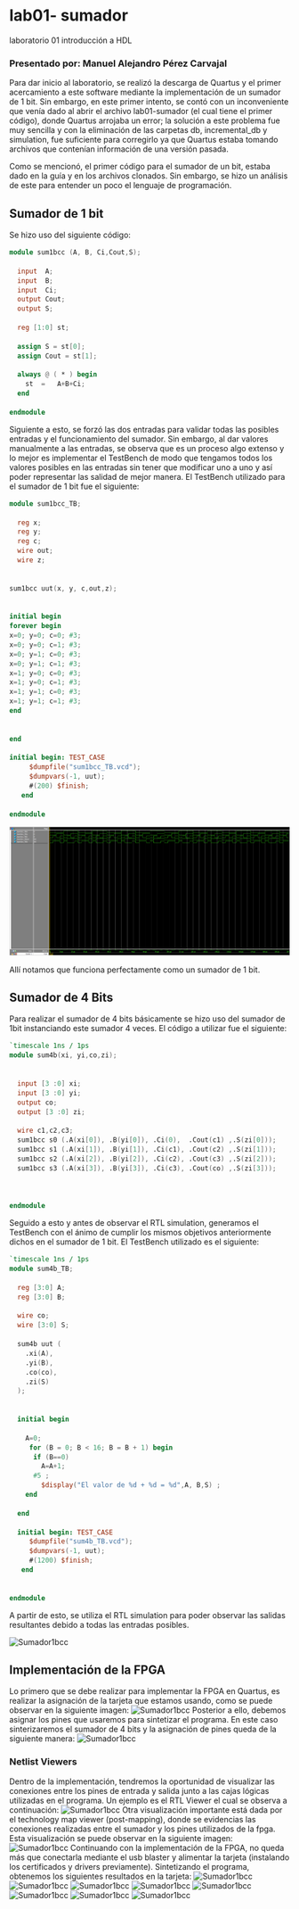 # lab01- sumador 
laboratorio 01 introducción a HDL

### Presentado por: Manuel Alejandro Pérez Carvajal

Para dar inicio al laboratorio, se realizó la descarga de Quartus y el primer acercamiento a este software mediante la implementación de un sumador de 1 bit. Sin embargo, en este primer intento, se contó con un inconveniente que venía dado al abrir el archivo lab01-sumador (el cual tiene el primer código), donde Quartus arrojaba un error; la solución a este problema fue muy sencilla y con la eliminación de las carpetas db, incremental_db y simulation, fue suficiente para corregirlo ya que Quartus estaba tomando archivos que contenían información de una versión pasada.

Como se mencionó, el primer código para el sumador de un bit, estaba dado en la guía y en los archivos clonados. Sin embargo, se hizo un análisis de este para entender un poco el lenguaje de programación.

## Sumador de 1 bit
Se hizo uso del siguiente código:
```verilog
module sum1bcc (A, B, Ci,Cout,S);

  input  A;
  input  B;
  input  Ci;
  output Cout;
  output S;

  reg [1:0] st;

  assign S = st[0];
  assign Cout = st[1];

  always @ ( * ) begin
  	st  = 	A+B+Ci;
  end
  
endmodule
```
Siguiente a esto, se forzó las dos entradas para validar todas las posibles entradas y el funcionamiento del sumador. Sin embargo, al dar valores manualmente a las entradas, se observa que es un proceso algo extenso y lo mejor es implementar el TestBench de modo que tengamos todos los valores posibles en las entradas sin tener que modificar uno a uno y así poder representar las salidad de mejor manera. El TestBench utilizado para el sumador de 1 bit fue el siguiente:
```verilog
module sum1bcc_TB;

  reg x;
  reg y;
  reg c;
  wire out;
  wire z;


sum1bcc uut(x, y, c,out,z);


initial begin
forever begin
x=0; y=0; c=0; #3;
x=0; y=0; c=1; #3;
x=0; y=1; c=0; #3;
x=0; y=1; c=1; #3;
x=1; y=0; c=0; #3;
x=1; y=0; c=1; #3;
x=1; y=1; c=0; #3;
x=1; y=1; c=1; #3;
end


end

initial begin: TEST_CASE
     $dumpfile("sum1bcc_TB.vcd");
     $dumpvars(-1, uut);
     #(200) $finish;
   end

endmodule
```

![Sumador1bcc](/images/TBsum1bcc.png)

Allí notamos que funciona perfectamente como un sumador de 1 bit.

## Sumador de 4 Bits
Para realizar el sumador de 4 bits básicamente se hizo uso del sumador de 1bit instanciando este sumador 4 veces. El código a utilizar fue el siguiente:
```verilog
`timescale 1ns / 1ps
module sum4b(xi, yi,co,zi);


  input [3 :0] xi;
  input [3 :0] yi;
  output co;
  output [3 :0] zi;

  wire c1,c2,c3;
  sum1bcc s0 (.A(xi[0]), .B(yi[0]), .Ci(0),  .Cout(c1) ,.S(zi[0]));
  sum1bcc s1 (.A(xi[1]), .B(yi[1]), .Ci(c1), .Cout(c2) ,.S(zi[1]));
  sum1bcc s2 (.A(xi[2]), .B(yi[2]), .Ci(c2), .Cout(c3) ,.S(zi[2]));
  sum1bcc s3 (.A(xi[3]), .B(yi[3]), .Ci(c3), .Cout(co) ,.S(zi[3]));



endmodule
````
Seguido a esto y antes de observar el RTL simulation, generamos el TestBench con el ánimo de cumplir los mismos objetivos anteriormente dichos en el sumador de 1 bit. El TestBench utilizado es el siguiente:
```verilog
`timescale 1ns / 1ps
module sum4b_TB;

  reg [3:0] A;
  reg [3:0] B;

  wire co;
  wire [3:0] S;

  sum4b uut (
    .xi(A), 
    .yi(B), 
    .co(co), 
    .zi(S)
  );

  
  initial begin
  
    A=0;
	 for (B = 0; B < 16; B = B + 1) begin
      if (B==0)
        A=A+1;
      #5 ;
		$display("El valor de %d + %d = %d",A, B,S) ;
    end
	
  end      

  initial begin: TEST_CASE
     $dumpfile("sum4b_TB.vcd");
     $dumpvars(-1, uut);
     #(1200) $finish;
   end


endmodule
````
A partir de esto, se utiliza el RTL simulation para poder observar las salidas resultantes debido a todas las entradas posibles.

![Sumador1bcc](/images/TBsum4b.png)

## Implementación de la FPGA
Lo primero que se debe realizar para implementar la FPGA en Quartus, es realizar la asignación de la tarjeta que estamos usando, como se puede observar en la siguiente imagen:
![Sumador1bcc](/images/fpga-asignada.png)
Posterior a ello, debemos asignar los pines que usaremos para sintetizar el programa. En este caso sinterizaremos el sumador de 4 bits y la asignación de pines queda de la siguiente manera:
![Sumador1bcc](/images/pines.png)
### Netlist Viewers
Dentro de la implementación, tendremos la oportunidad de visualizar las conexiones entre los pines de entrada y salida junto a las cajas lógicas utilizadas en el programa. Un ejemplo es el RTL Viewer el cual se observa a continuación:
![Sumador1bcc](/images/rtlviewer.png)
Otra visualización importante está dada por el technology map viewer (post-mapping), donde se evidencias las conexiones realizadas entre el sumador y los pines utilizados de la fpga. Esta visualización se puede observar en la siguiente imagen:
![Sumador1bcc](/images/postmapping.png)
Continuando con la implementación de la FPGA, no queda más que conectarla mediante el usb blaster y alimentar la tarjeta (instalando los certificados y drivers previamente). Sintetizando el programa, obtenemos los siguientes resultados en la tarjeta:
![Sumador1bcc](/images/resultado1.png)
![Sumador1bcc](/images/resultado2.png)
![Sumador1bcc](/images/resultado3.png)
![Sumador1bcc](/images/resultado4.png)
![Sumador1bcc](/images/resultado5.png)
![Sumador1bcc](/images/resultado6.png)
![Sumador1bcc](/images/resultado7.png)
![Sumador1bcc](/images/resultado8.png)